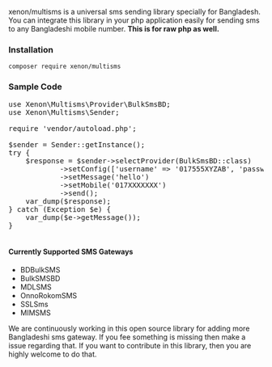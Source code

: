 xenon/multisms is a universal sms sending library specially for Bangladesh. <br> You can integrate this library in your php application easily for sending sms to any Bangladeshi mobile number. <strong>This is for raw php as well.</strong>


### Installation

```
composer require xenon/multisms
```

### Sample Code

<pre>
use Xenon\Multisms\Provider\BulkSmsBD;
use Xenon\Multisms\Sender;

require 'vendor/autoload.php';

$sender = Sender::getInstance();
try {
    $response = $sender->selectProvider(BulkSmsBD::class)
            ->setConfig(['username' => '017555XYZAB', 'password' => 'XXXXX'])
            ->setMessage('hello')
            ->setMobile('017XXXXXXX')
            ->send();
    var_dump($response);
} catch (Exception $e) {
    var_dump($e->getMessage());
}

</pre>


#### Currently Supported SMS Gateways
* BDBulkSMS
* BulkSMSBD
* MDLSMS
* OnnoRokomSMS
* SSLSms
* MIMSMS

 We are continuously working in this open source library for adding more Bangladeshi sms gateway. If you fee something is missing then make a issue regarding that.
If you want to contribute in this library, then you are highly welcome to do that.

